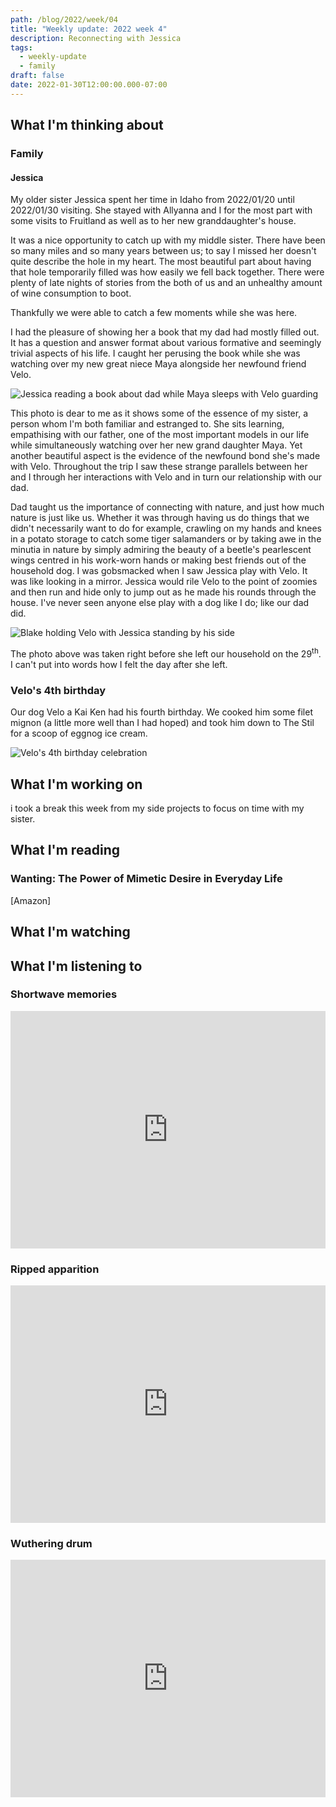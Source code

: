 ```yaml
---
path: /blog/2022/week/04
title: "Weekly update: 2022 week 4"
description: Reconnecting with Jessica
tags:
  - weekly-update
  - family
draft: false
date: 2022-01-30T12:00:00.000-07:00
---
```

## What I'm thinking about

### Family

#### Jessica

My older sister Jessica spent her time in Idaho from 2022/01/20 until 2022/01/30 visiting. She stayed with Allyanna and I for the most part with some visits to Fruitland as well as to her new granddaughter's house.

It was a nice opportunity to catch up with my middle sister. There have been so many miles and so many years between us; to say I missed her doesn't quite describe  the hole in my heart. The most beautiful part about having that hole temporarily filled was how easily we fell back together. There were plenty of late nights of stories from the both of us and an unhealthy amount of wine consumption to boot.

Thankfully we were able to catch a few moments while she was here.

I had the pleasure of showing her a book that my dad had mostly filled out. It has a question and answer format about various formative and seemingly trivial aspects of his life. I caught her perusing the book while she was watching over my new great niece Maya alongside her newfound friend Velo.

![Jessica reading a book about dad while Maya sleeps with Velo guarding](img_0444.jpeg "Jessica reading a book about dad while Maya sleeps with Velo guarding")

This photo is dear to me as it shows some of the essence of my sister, a person whom I'm both familiar and estranged to. She sits learning, empathising with our father, one of the most important models in our life while simultaneously watching over her new grand daughter Maya. Yet another beautiful aspect is the evidence of the newfound bond she's made with Velo. Throughout the trip I saw these strange parallels between her and I through her interactions with Velo and in turn our relationship with our dad.

Dad taught us the importance of connecting with nature, and just how much nature is just like us. Whether it was through having us do things that we didn't necessarily want to do for example, crawling on my hands and knees in a potato storage to catch some tiger salamanders or by taking awe in the minutia in nature by simply admiring the beauty of a beetle's pearlescent wings centred in his work-worn hands or making best friends out of the household dog. I was gobsmacked when I saw Jessica play with Velo. It was like looking in a mirror. Jessica would rile Velo to the point of zoomies and then run and hide only to jump out as he made his rounds through the house. I've never seen anyone else play with a dog like I do; like our dad did.

![Blake holding Velo with Jessica standing by his side](img_0442.jpeg "Blake holding Velo with Jessica standing by his side")

The photo above was taken right before she left our household on the 29<sup>th</sup>. I can't put into words how I felt the day after she left.

### Velo's 4th birthday

Our dog Velo a Kai Ken had his fourth birthday. We cooked him some filet mignon (a little more well than I had hoped) and took him down to The Stil for a scoop of eggnog ice cream.

![Velo's 4th birthday celebration](img_0443.jpeg "Velo's 4th birthday celebration")

## What I'm working on

i took a break this week from my side projects to focus on time with my sister.

## What I'm reading

### Wanting: The Power of Mimetic Desire in Everyday Life

[Amazon]

## What I'm watching

## What I'm listening to

### Shortwave memories

<iframe src="https://open.spotify.com/embed/album/67qmzR9XdcpPAoqBJIgzdy" width="100%" height="380" frameBorder="0" allowtransparency="true" allow="encrypted-media"></iframe>

### Ripped apparition

<iframe src="https://open.spotify.com/embed/album/3z3eAvhb2V8dpuOIDo8zQ9" width="100%" height="380" frameBorder="0" allowtransparency="true" allow="encrypted-media"></iframe>

### Wuthering drum

<iframe src="https://open.spotify.com/embed/album/035KrNkVSdgjUkIBIZkeT9" width="100%" height="380" frameBorder="0" allowtransparency="true" allow="encrypted-media"></iframe>
